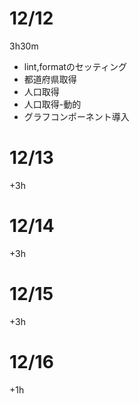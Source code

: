 # 12/12
3h30m
* lint,formatのセッティング
* 都道府県取得
* 人口取得
* 人口取得-動的
* グラフコンポーネント導入
# 12/13
+3h
# 12/14
+3h
# 12/15
+3h
# 12/16
+1h